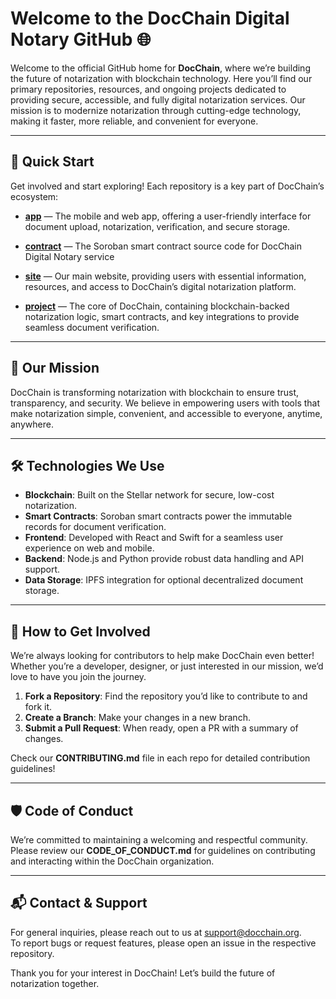 # Welcome to the DocChain Digital Notary GitHub 🌐

Welcome to the official GitHub home for **DocChain**, where we’re building the future of notarization with blockchain technology. Here you’ll find our primary repositories, resources, and ongoing projects dedicated to providing secure, accessible, and fully digital notarization services. Our mission is to modernize notarization through cutting-edge technology, making it faster, more reliable, and convenient for everyone.

---

## 🚀 Quick Start

Get involved and start exploring! Each repository is a key part of DocChain’s ecosystem:

- [**app**](https://github.com/docchainnotary/app) — The mobile and web app, offering a user-friendly interface for document upload, notarization, verification, and secure storage.

- [**contract**](https://github.com/docchainnotary/contract) — The Soroban smart contract source code for DocChain Digital Notary service

- [**site**](https://github.com/docchainnotary/site) — Our main website, providing users with essential information, resources, and access to DocChain’s digital notarization platform.

- [**project**](https://github.com/docchainnotary/project) — The core of DocChain, containing blockchain-backed notarization logic, smart contracts, and key integrations to provide seamless document verification.

---

## 📜 Our Mission

DocChain is transforming notarization with blockchain to ensure trust, transparency, and security. We believe in empowering users with tools that make notarization simple, convenient, and accessible to everyone, anytime, anywhere.

---

## 🛠️ Technologies We Use

- **Blockchain**: Built on the Stellar network for secure, low-cost notarization.
- **Smart Contracts**: Soroban smart contracts power the immutable records for document verification.
- **Frontend**: Developed with React and Swift for a seamless user experience on web and mobile.
- **Backend**: Node.js and Python provide robust data handling and API support.
- **Data Storage**: IPFS integration for optional decentralized document storage.

---

## 💼 How to Get Involved

We’re always looking for contributors to help make DocChain even better! Whether you’re a developer, designer, or just interested in our mission, we’d love to have you join the journey.

1. **Fork a Repository**: Find the repository you’d like to contribute to and fork it.
2. **Create a Branch**: Make your changes in a new branch.
3. **Submit a Pull Request**: When ready, open a PR with a summary of changes.

Check our **CONTRIBUTING.md** file in each repo for detailed contribution guidelines!

---

## 🛡️ Code of Conduct

We’re committed to maintaining a welcoming and respectful community. Please review our **CODE_OF_CONDUCT.md** for guidelines on contributing and interacting within the DocChain organization.

---

## 📬 Contact & Support

For general inquiries, please reach out to us at [support@docchain.org](mailto:support@docchain.org).  
To report bugs or request features, please open an issue in the respective repository.

Thank you for your interest in DocChain! Let’s build the future of notarization together.
